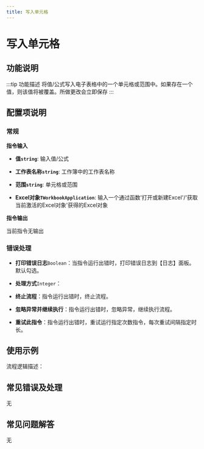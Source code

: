 ```yaml
---
title: 写入单元格
---
```


# 写入单元格

## 功能说明

:::tip 功能描述
将值/公式写入电子表格中的一个单元格或范围中。如果存在一个值，则该值将被覆盖。所做更改会立即保存
:::

## 配置项说明

### 常规

**指令输入**

- **值`string`**: 输入值/公式

- **工作表名称`string`**: 工作簿中的工作表名称

- **范围`string`**: 单元格或范围

- **Excel对象`TWorkbookApplication`**: 输入一个通过函数'打开或新建Excel'/'获取当前激活的Excel对象'获得的Excel对象


**指令输出**

当前指令无输出

### 错误处理

- **打印错误日志**`Boolean`：当指令运行出错时，打印错误日志到【日志】面板。默认勾选。

- **处理方式**`Integer`：

 - **终止流程**：指令运行出错时，终止流程。

 - **忽略异常并继续执行**：指令运行出错时，忽略异常，继续执行流程。

 - **重试此指令**：指令运行出错时，重试运行指定次数指令，每次重试间隔指定时长。

## 使用示例

流程逻辑描述：

## 常见错误及处理

无

## 常见问题解答

无

